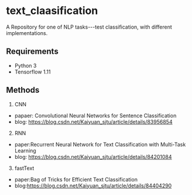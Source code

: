 # text_claasification
A Repository for one of NLP tasks---test classification, with different implementations.
## Requirements
- Python 3
- Tensorflow 1.11
## Methods
1. CNN 
- papaer: Convolutional Neural Networks for Sentence Classification
- blog: https://blog.csdn.net/Kaiyuan_sjtu/article/details/83956854
2. RNN
- paper:Recurrent Neural Network for Text Classification with Multi-Task Learning
- blog: https://blog.csdn.net/Kaiyuan_sjtu/article/details/84201084
3. fastText
- paper:Bag of Tricks for Efficient Text Classification
- blog:https://blog.csdn.net/Kaiyuan_sjtu/article/details/84404290
